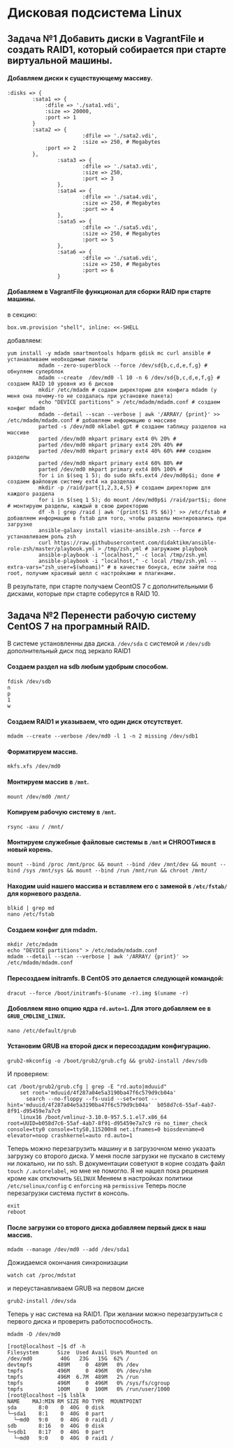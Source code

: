 # Дисковая подсистема Linux

## Задача №1 Добавить диски в VagrantFile и создать RAID1, который собирается при старте виртуальной машины.

#### Добавляем диски к существующему массиву.

```
:disks => {
		:sata1 => {
			:dfile => './sata1.vdi',
			:size => 20000,
			:port => 1
		}
		:sata2 => {
                        :dfile => './sata2.vdi',
                        :size => 250, # Megabytes
			:port => 2
		},
                :sata3 => {
                        :dfile => './sata3.vdi',
                        :size => 250,
                        :port => 3
                },
                :sata4 => {
                        :dfile => './sata4.vdi',
                        :size => 250, # Megabytes
                        :port => 4
                },
				:sata5 => {
                        :dfile => './sata5.vdi',
                        :size => 250, # Megabytes
                        :port => 5
                },
				:sata6 => {
                        :dfile => './sata6.vdi',
                        :size => 250, # Megabytes
                        :port => 6
                }
```                

#### Добавляем в VagrantFile функционал для сборки RAID при старте машины.

в секцию:
```
box.vm.provision "shell", inline: <<-SHELL
```	          
добавляем: 

```
yum install -y mdadm smartmontools hdparm gdisk mc curl ansible # устанавливаем необходимые пакеты
		  mdadm --zero-superblock --force /dev/sd{b,c,d,e,f,g} # обнуляем суперблок
		  mdadm --create  /dev/md0 -l 10 -n 6 /dev/sd{b,c,d,e,f,g} # создаем RAID 10 уровня из 6 дисков
		  mkdir /etc/mdadm # содаем директорию для конфига mdadm (у меня она почему-то не создалась при установке пакета)
		  echo "DEVICE partitions" > /etc/mdadm/mdadm.conf # создаем конфиг mdadm
		  mdadm --detail --scan --verbose | awk '/ARRAY/ {print}' >> /etc/mdadm/mdadm.conf # добавляем информацию о массиве
		  parted -s /dev/md0 mklabel gpt # создаем таблицу разделов на массиве
		  parted /dev/md0 mkpart primary ext4 0% 20% # 
		  parted /dev/md0 mkpart primary ext4 20% 40% ##
		  parted /dev/md0 mkpart primary ext4 40% 60% ### создаем разделы
		  parted /dev/md0 mkpart primary ext4 60% 80% ##
		  parted /dev/md0 mkpart primary ext4 80% 100% #
		  for i in $(seq 1 5); do sudo mkfs.ext4 /dev/md0p$i; done # создаем файловую систему ext4 на разделах 
		  mkdir -p /raid/part{1,2,3,4,5} # создаем директорию для каждого раздела
		  for i in $(seq 1 5); do mount /dev/md0p$i /raid/part$i; done # монтируем разделы, каждый в свою директорию
		  df -h | grep /raid | awk '{print($1 FS $6)}' >> /etc/fstab # добавляем информацию в fstab для того, чтобы разделы монтировались при загрузке
		  ansible-galaxy install viasite-ansible.zsh --force # устанавливаем роль zsh
		  curl https://raw.githubusercontent.com/didaktikm/ansible-role-zsh/master/playbook.yml > /tmp/zsh.yml # загружаем playbook
		  ansible-playbook -i "localhost," -c local /tmp/zsh.yml 
		  ansible-playbook -i "localhost," -c local /tmp/zsh.yml --extra-vars="zsh_user=$(whoami)" # в качестве бонуса, если зайти под root, получим красивый шелл с настройками и плагинами.
```
В результате, при старте получаем CeontOS 7 с дополнительными 6 дисками, которые при старте соберутся в RAID 10.

## Задача №2 Перенести рабочую систему CentOS 7 на програмный RAID.
В системе установленны два диска. ```/dev/sda``` с системой и ```/dev/sdb``` дополнительный диск под зеркало RAID1

#### Создаем раздел на sdb любым удобрым способом.

```
fdisk /dev/sdb
n
p
1
w
```

#### Создаем RAID1 и указываем, что один диск отсутствует.

```
mdadm --create --verbose /dev/md0 -l 1 -n 2 missing /dev/sdb1
```

#### Форматируем массив.

```
mkfs.xfs /dev/md0
```

#### Монтируем массив в ```/mnt```.

```
mount /dev/md0 /mnt/
```

#### Копируем рабочую систему в ```/mnt```.

```
rsync -axu / /mnt/
```

#### Монтируем служебные файловые системы в ```/mnt``` и CHROOTимся в новый корень.

```
mount --bind /proc /mnt/proc && mount --bind /dev /mnt/dev && mount --bind /sys /mnt/sys && mount --bind /run /mnt/run && chroot /mnt/
```

#### Находим uuid нашего массива и вставляем его с заменой в ```/etc/fstab/``` для корневого раздела.

```
blkid | grep md
nano /etc/fstab
```

#### Создаем конфиг для mdadm.

```
mkdir /etc/mdadm
echo "DEVICE partitions" > /etc/mdadm/mdadm.conf
mdadm --detail --scan --verbose | awk '/ARRAY/ {print}' >> /etc/mdadm/mdadm.conf
```

#### Пересоздаем initramfs. В CentOS это делается следующей командой:

```
dracut --force /boot/initramfs-$(uname -r).img $(uname -r)
```
#### Добовляем явно опцию ядра ```rd.auto=1```. Для этого добавляем ее в ```GRUB_CMDLINE_LINUX```.
```
nano /etc/default/grub
```

#### Установим GRUB на второй диск и пересоздадим конфигурацию.

```
grub2-mkconfig -o /boot/grub2/grub.cfg && grub2-install /dev/sdb
```
И проверяем:

```
cat /boot/grub2/grub.cfg | grep -E "rd.auto|mduuid"                                                                                                                              
	set root='mduuid/4f287a04e5a3190ba47f6c579d9cb04a'
	  search --no-floppy --fs-uuid --set=root --hint='mduuid/4f287a04e5a3190ba47f6c579d9cb04a'  b058d7c6-55af-4ab7-8f91-d95459e7a7c9
	linux16 /boot/vmlinuz-3.10.0-957.5.1.el7.x86_64 root=UUID=b058d7c6-55af-4ab7-8f91-d95459e7a7c9 ro no_timer_check console=tty0 console=ttyS0,115200n8 net.ifnames=0 biosdevname=0 elevator=noop crashkernel=auto rd.auto=1
```

Теперь можно перезагрузить машину и в загрузочном меню указать загрузку со второго диска.
У меня после загрузки не пускало в систему ни локально, ни по ssh. В документации советуют в корне создать файл ```touch /.autorelabel```, но мне не помогло. Я не нашел пока решения кроме как отключить ```SELINUX```
Меняем в настройках политики ```/etc/selinux/config``` с ```enforcing``` на ```permissive```
Теперь после перезагрузки система пустит в консоль.

```
exit
reboot
```

#### После загрузки со второго диска добавляем первый диск в наш массив.

```
mdadm --manage /dev/md0 --add /dev/sda1
```

Дожидаемся окончания синхронизации

```
watch cat /proc/mdstat
```

и переустанавливаем GRUB на первом диске

```
grub2-install /dev/sda
```

Теперь у нас система на RAID1. При желании можно перезагрузиться с первого диска и проверить работоспособность.

```
mdadm -D /dev/md0
```

```
[root@localhost ~]$ df -h
Filesystem      Size  Used Avail Use% Mounted on
/dev/md0         40G   23G   15G  62% /
devtmpfs        489M     0  489M   0% /dev
tmpfs           496M     0  496M   0% /dev/shm
tmpfs           496M  6.7M  489M   2% /run
tmpfs           496M     0  496M   0% /sys/fs/cgroup
tmpfs           100M     0  100M   0% /run/user/1000
[root@localhost ~]$ lsblk 
NAME    MAJ:MIN RM SIZE RO TYPE  MOUNTPOINT
sda       8:0    0  40G  0 disk  
└─sda1    8:1    0  40G  0 part  
  └─md0   9:0    0  40G  0 raid1 /
sdb       8:16   0  40G  0 disk  
└─sdb1    8:17   0  40G  0 part  
  └─md0   9:0    0  40G  0 raid1 /
```
